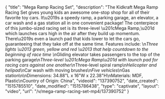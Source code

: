{
    "title": "Mega Ramp Racing Set",
    "description": "The Kidkraft Mega Ramp Racing Set gives young kids an awesome one-stop shop for all of their favorite toy cars. It\u2019s a speedy ramp, a parking garage, an elevator, a car wash and a gas station all in one convenient package! The centerpiece of this jumbo-sized racing set is its three-level \u201cMega Ramp,\u201d  which launches cars high in the air after they build up momentum. There\u2019s even a launch pad that kids lower to let the cars go, guaranteeing that they take off at the same time. Features include: \n*Three lights \u2013 green, yellow and red \u2013 that help countdown to the beginning of race time \n*Gliding elevator takes passengers to the top of the parking garage\n*Three-level \u201cMega Ramp\u201d with launch pad for racing cars against one another\n*Three-level spiral ramp\n*Helicopter and helipad\n*Car wash with moving brushes\n*Five vehicles\n*Gas station\n\nDimensions: 34.88\"L x 16\"W x 22.38\"H\nMaterials: MDF, Plastic\nCountry of Origin: China",
    "videoid": "137390752",
    "date_created": "1515785510",
    "date_modified": "1515786438",
    "type": "captivate",
    "layout": "video",
    "url": "\/v\/mega-ramp-racing-set-mp4\/137390752"
}